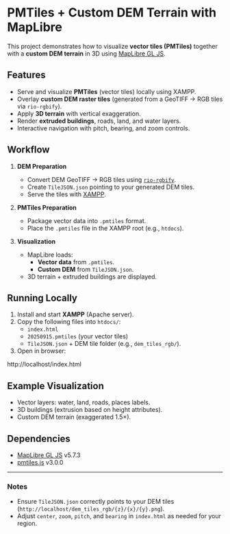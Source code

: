 # PMTiles + Custom DEM Terrain with MapLibre

This project demonstrates how to visualize **vector tiles (PMTiles)** together with a **custom DEM terrain** in 3D using [MapLibre GL JS](https://maplibre.org/).

## Features
- Serve and visualize **PMTiles** (vector tiles) locally using XAMPP.
- Overlay **custom DEM raster tiles** (generated from a GeoTIFF → RGB tiles via `rio-rgbify`).
- Apply **3D terrain** with vertical exaggeration.
- Render **extruded buildings**, roads, land, and water layers.
- Interactive navigation with pitch, bearing, and zoom controls.

## Workflow
1. **DEM Preparation**
   - Convert DEM GeoTIFF → RGB tiles using [`rio-rgbify`](https://github.com/mapbox/rio-rgbify).
   - Create `TileJSON.json` pointing to your generated DEM tiles.
   - Serve the tiles with [XAMPP](https://www.apachefriends.org/).

2. **PMTiles Preparation**
   - Package vector data into `.pmtiles` format.
   - Place the `.pmtiles` file in the XAMPP root (e.g., `htdocs`).

3. **Visualization**
   - MapLibre loads:
     - **Vector data** from `.pmtiles`.
     - **Custom DEM** from `TileJSON.json`.
   - 3D terrain + extruded buildings are displayed.

## Running Locally
1. Install and start **XAMPP** (Apache server).
2. Copy the following files into `htdocs/`:
   - `index.html`
   - `20250915.pmtiles` (your vector tiles)
   - `TileJSON.json` + DEM tile folder (e.g., `dem_tiles_rgb/`).
3. Open in browser:

http://localhost/index.html

## Example Visualization
- Vector layers: water, land, roads, places labels.
- 3D buildings (extrusion based on height attributes).
- Custom DEM terrain (exaggerated 1.5×).

## Dependencies
- [MapLibre GL JS](https://maplibre.org/) v5.7.3
- [pmtiles.js](https://github.com/protomaps/PMTiles) v3.0.0

---

### Notes
- Ensure `TileJSON.json` correctly points to your DEM tiles (`http://localhost/dem_tiles_rgb/{z}/{x}/{y}.png`).
- Adjust `center`, `zoom`, `pitch`, and `bearing` in `index.html` as needed for your region.
